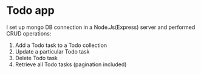 # Todo app

I set up mongo DB connection in a Node.Js(Express) server and performed CRUD operations:

1. Add a Todo task to a Todo collection
2. Update a particular Todo task
3. Delete Todo task
4. Retrieve all Todo tasks (pagination included)
